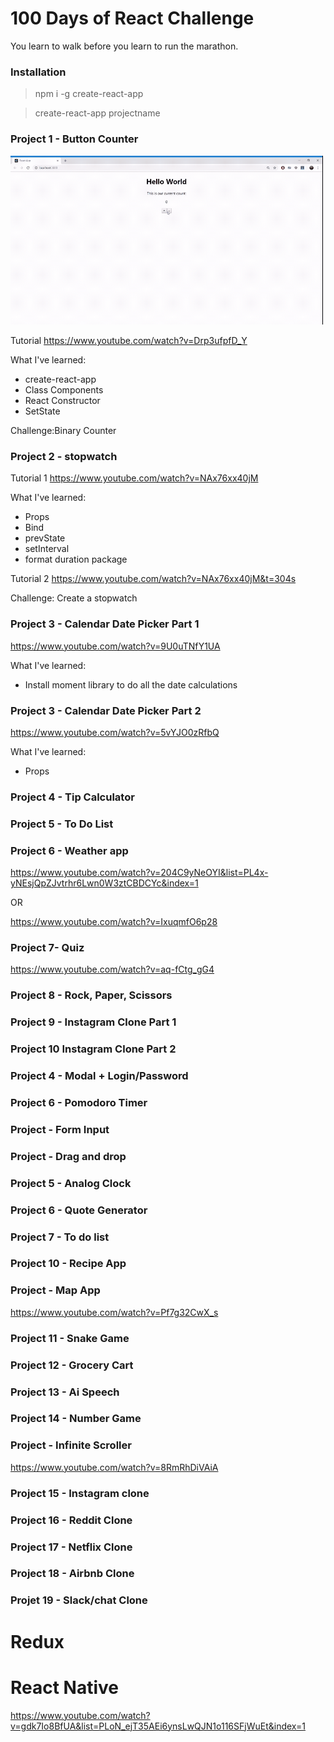 100 Days of React Challenge
===========================

You learn to walk before you learn to run the marathon.


### Installation

> npm i -g create-react-app

> create-react-app projectname


### Project 1 - Button Counter

<a href="#"><img src="./assets/projectcounter.gif" alt="projectcounter" width="500"/></a>

Tutorial
https://www.youtube.com/watch?v=Drp3ufpfD_Y

What I've learned:
- create-react-app
- Class Components
- React Constructor
- SetState

Challenge:Binary Counter

### Project 2 - stopwatch


Tutorial 1
https://www.youtube.com/watch?v=NAx76xx40jM

What I've learned:
- Props
- Bind
- prevState
- setInterval
- format duration package


Tutorial 2 
https://www.youtube.com/watch?v=NAx76xx40jM&t=304s


Challenge: Create a stopwatch


### Project 3 - Calendar Date Picker Part 1

https://www.youtube.com/watch?v=9U0uTNfY1UA


What I've learned:
- Install moment library to do all the date calculations



### Project 3 - Calendar Date Picker Part 2

https://www.youtube.com/watch?v=5vYJO0zRfbQ


What I've learned:
- Props


### Project 4 - Tip Calculator



### Project 5 - To Do List


### Project 6 - Weather app

https://www.youtube.com/watch?v=204C9yNeOYI&list=PL4x-yNEsjQpZJvtrhr6Lwn0W3ztCBDCYc&index=1

OR

https://www.youtube.com/watch?v=IxuqmfO6p28


### Project 7- Quiz

https://www.youtube.com/watch?v=aq-fCtg_gG4



### Project 8 - Rock, Paper, Scissors



### Project 9 - Instagram Clone Part 1


### Project 10 Instagram Clone Part 2




### Project 4 - Modal + Login/Password




### Project 6 - Pomodoro Timer

### Project - Form Input



### Project - Drag and drop

### Project 5 - Analog Clock

### Project 6 - Quote Generator

### Project 7 - To do list


### Project 10 - Recipe App


### Project - Map App

https://www.youtube.com/watch?v=Pf7g32CwX_s

### Project 11 - Snake Game

### Project 12 - Grocery Cart

### Project 13 - Ai Speech

### Project 14 - Number Game

### Project - Infinite Scroller

https://www.youtube.com/watch?v=8RmRhDiVAiA

### Project 15 - Instagram clone

### Project 16 - Reddit Clone

### Project 17 - Netflix Clone

### Project 18 - Airbnb Clone

### Projet 19 - Slack/chat Clone

Redux
======



React Native
============


https://www.youtube.com/watch?v=gdk7Io8BfUA&list=PLoN_ejT35AEi6ynsLwQJN1o116SFjWuEt&index=1
